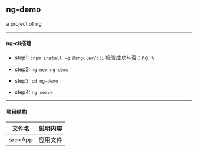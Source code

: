 ## ng-demo
a project of ng

-------------------------------------------------------------------------------

#### ng-cli搭建

- step1:
`cnpm install -g @angular/cli`
检验成功与否：ng -v

- step2:
`ng new ng-demo`

- step3:
`cd ng-demo`

- step4:
`ng serve`

-------------------------------------------------------------------------------

#### 项目结构

文件名|说明内容
--|:--:
src>App | 应用文件


